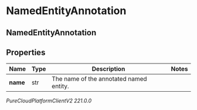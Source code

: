# NamedEntityAnnotation

## NamedEntityAnnotation

## Properties

|Name | Type | Description | Notes|
|------------ | ------------- | ------------- | -------------|
| **name** | str | The name of the annotated named entity. | |



_PureCloudPlatformClientV2 221.0.0_
